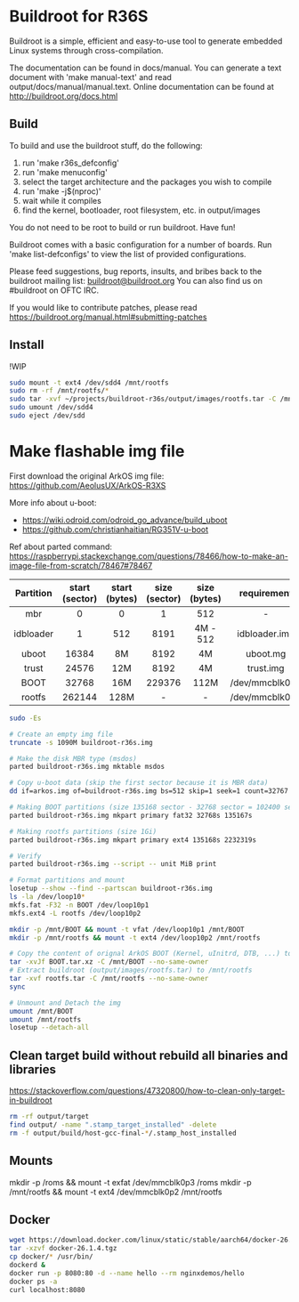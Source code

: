 # Buildroot for R36S
Buildroot is a simple, efficient and easy-to-use tool to generate embedded
Linux systems through cross-compilation.

The documentation can be found in docs/manual. You can generate a text
document with 'make manual-text' and read output/docs/manual/manual.text.
Online documentation can be found at http://buildroot.org/docs.html

## Build

To build and use the buildroot stuff, do the following:

1) run 'make r36s_defconfig'
2) run 'make menuconfig'
3) select the target architecture and the packages you wish to compile
4) run 'make -j$(nproc)'
5) wait while it compiles
6) find the kernel, bootloader, root filesystem, etc. in output/images

You do not need to be root to build or run buildroot.  Have fun!

Buildroot comes with a basic configuration for a number of boards. Run
'make list-defconfigs' to view the list of provided configurations.

Please feed suggestions, bug reports, insults, and bribes back to the
buildroot mailing list: buildroot@buildroot.org
You can also find us on #buildroot on OFTC IRC.

If you would like to contribute patches, please read
https://buildroot.org/manual.html#submitting-patches

## Install

!WIP
```bash
sudo mount -t ext4 /dev/sdd4 /mnt/rootfs
sudo rm -rf /mnt/rootfs/*
sudo tar -xvf ~/projects/buildroot-r36s/output/images/rootfs.tar -C /mnt/rootfs && sync 
sudo umount /dev/sdd4
sudo eject /dev/sdd
```

# Make flashable img file

First download the original ArkOS img file: https://github.com/AeolusUX/ArkOS-R3XS

More info about u-boot:  
  - https://wiki.odroid.com/odroid_go_advance/build_uboot
  - https://github.com/christianhaitian/RG351V-u-boot

Ref about parted command: https://raspberrypi.stackexchange.com/questions/78466/how-to-make-an-image-file-from-scratch/78467#78467

| Partition | start (sector) | start (bytes) | size (sector) | size (bytes) |   requirement  |
|:---------:|:--------------:|:-------------:|:-------------:|:------------:|:--------------:|
| mbr       | 0              | 0             | 1             | 512          | -              |
| idbloader | 1              | 512           | 8191          | 4M - 512     | idbloader.img  |
| uboot     | 16384          | 8M            | 8192          | 4M           | uboot.mg       |
| trust     | 24576          | 12M           | 8192          | 4M           | trust.img      |
| BOOT      | 32768          | 16M           | 229376        | 112M         | /dev/mmcblk0p1 |
| rootfs    | 262144         | 128M          | -             | -            | /dev/mmcblk0p2 |


```bash
sudo -Es

# Create an empty img file
truncate -s 1090M buildroot-r36s.img

# Make the disk MBR type (msdos)
parted buildroot-r36s.img mktable msdos

# Copy u-boot data (skip the first sector because it is MBR data)
dd if=arkos.img of=buildroot-r36s.img bs=512 skip=1 seek=1 count=32767 conv=notrunc

# Making BOOT partitions (size 135168 sector - 32768 sector = 102400 sectors * 512 = 50MiB)
parted buildroot-r36s.img mkpart primary fat32 32768s 135167s

# Making rootfs partitions (size 1Gi)
parted buildroot-r36s.img mkpart primary ext4 135168s 2232319s

# Verify
parted buildroot-r36s.img --script -- unit MiB print

# Format partitions and mount
losetup --show --find --partscan buildroot-r36s.img
ls -la /dev/loop10*
mkfs.fat -F32 -n BOOT /dev/loop10p1
mkfs.ext4 -L rootfs /dev/loop10p2

mkdir -p /mnt/BOOT && mount -t vfat /dev/loop10p1 /mnt/BOOT
mkdir -p /mnt/rootfs && mount -t ext4 /dev/loop10p2 /mnt/rootfs

# Copy the content of orignal ArkOS BOOT (Kernel, uInitrd, DTB, ...) to /mnt/BOOT
tar -xvJf BOOT.tar.xz -C /mnt/BOOT --no-same-owner
# Extract buildroot (output/images/rootfs.tar) to /mnt/rootfs
tar -xvf rootfs.tar -C /mnt/rootfs --no-same-owner
sync

# Unmount and Detach the img
umount /mnt/BOOT
umount /mnt/rootfs
losetup --detach-all
```

## Clean target build without rebuild all binaries and libraries
https://stackoverflow.com/questions/47320800/how-to-clean-only-target-in-buildroot
```bash
rm -rf output/target
find output/ -name ".stamp_target_installed" -delete
rm -f output/build/host-gcc-final-*/.stamp_host_installed
```


## Mounts
mkdir -p /roms && mount -t exfat /dev/mmcblk0p3 /roms
mkdir -p /mnt/rootfs && mount -t ext4 /dev/mmcblk0p2 /mnt/rootfs



## Docker
```bash
wget https://download.docker.com/linux/static/stable/aarch64/docker-26.1.4.tgz
tar -xzvf docker-26.1.4.tgz
cp docker/* /usr/bin/
dockerd &
docker run -p 8080:80 -d --name hello --rm nginxdemos/hello
docker ps -a
curl localhost:8080
```